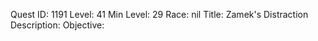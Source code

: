 Quest ID: 1191
Level: 41
Min Level: 29
Race: nil
Title: Zamek's Distraction
Description: 
Objective: 
